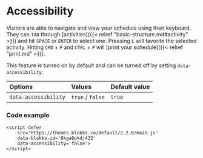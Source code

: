 # Accessibility

Visitors are able to navigate and view your schedule using their keyboard. They can `TAB` through \[activities\]\({{&lt; relref "basic-structure.md\#activity" &gt;}}\) and hit `SPACE` or `ENTER` to select one. Pressing `L` will favorite the selected activity. Hitting `CMD` + `P` and `CTRL` + `P` will \[print your schedule\]\({{&lt; relref "print.md" &gt;}}\).

This feature is turned on by default and can be turned off by setting `data-accessibility`:

| Options | Values | Default value |
| :--- | :--- | :--- |
| `data-accessibility` | `true` / `false` | `true` |

### Code example

```markup
<script defer 
    src='https://themes.blokks.co/default/2.2.0/main.js' 
    data-blokks-id='6kga8pkdj432' 
    data-accessibility='false'>
</script>
```



